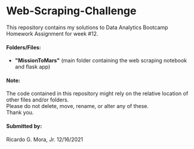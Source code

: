 # Web-Scraping-Challenge 

This repository contains my solutions to Data Analytics Bootcamp Homework Assignment for week #12.

#### Folders/Files:

+ **"MissionToMars"** (main folder containing the web scraping notebook and flask app) <br>
	

#### Note: <br>

The code contained in this repository might rely on the relative location of other files and/or folders. <br>
Please do not delete, move, rename, or alter any of these. <br>
Thank you. <br>

#### Submitted by: <br>
 Ricardo G. Mora, Jr.  12/16/2021
 
